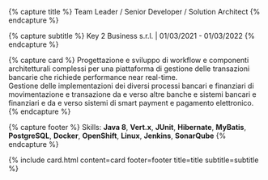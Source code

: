 ---
---

{% capture title %}
Team Leader / Senior Developer / Solution Architect
{% endcapture %}

{% capture subtitle %}
Key 2 Business s.r.l. | 01/03/2021 - 01/03/2022
{% endcapture %}

{% capture card %}
Progettazione e sviluppo di workflow e componenti architetturali complessi per una piattaforma di gestione delle transazioni bancarie che richiede performance near real-time.  
Gestione delle implementazioni dei diversi processi bancari e finanziari di movimentazione e transazione da e verso altre banche e sistemi bancari e finanziari e da e verso sistemi di smart payment e pagamento elettronico.
{% endcapture %}

{% capture footer %}
Skills: **Java 8**, **Vert.x**, **JUnit**, **Hibernate**, **MyBatis**, **PostgreSQL**, **Docker**, **OpenShift**, **Linux**, **Jenkins**, **SonarQube**
{% endcapture %}

{% include card.html content=card footer=footer title=title subtitle=subtitle %}
